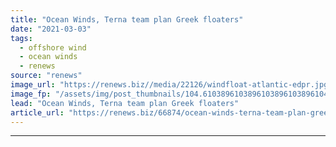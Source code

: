 ```yaml
---
title: "Ocean Winds, Terna team plan Greek floaters"
date: "2021-03-03"
tags: 
  - offshore wind
  - ocean winds
  - renews
source: "renews"
image_url: "https://renews.biz//media/22126/windfloat-atlantic-edpr.jpg?mode=crop&width=770&heightratio=0.6103896103896103896103896104&slimmage=true"
image_fp: "/assets/img/post_thumbnails/104.6103896103896103896103896104&slimmage=true"
lead: "Ocean Winds, Terna team plan Greek floaters"
article_url: "https://renews.biz/66874/ocean-winds-terna-team-plan-greek-floaters/"
---
```


---
